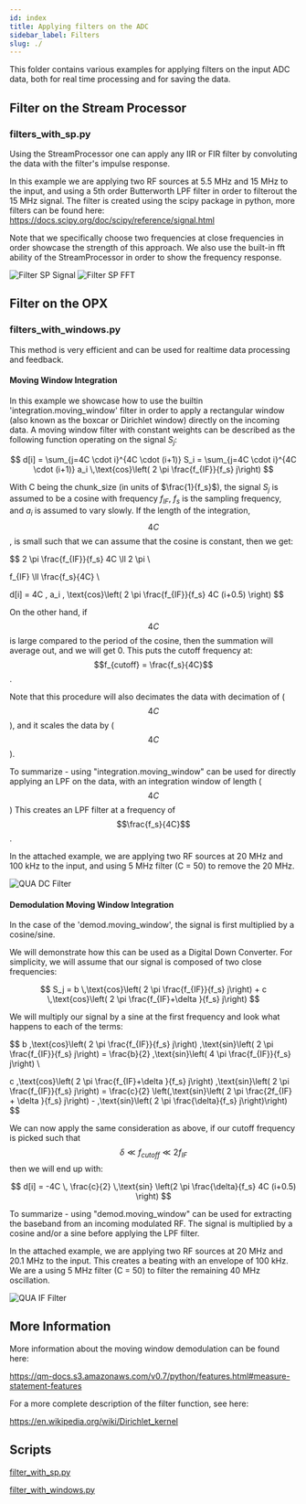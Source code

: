 ```yaml
---
id: index
title: Applying filters on the ADC
sidebar_label: Filters
slug: ./
---
```


This folder contains various examples for applying filters on the input ADC data, both for real time processing and for saving the data.

## Filter on the Stream Processor
### filters_with_sp.py

Using the StreamProcessor one can apply any IIR or FIR filter by convoluting the data with the filter's impulse response.

In this example we are applying two RF sources at 5.5 MHz and 15 MHz to the input, and using a 5th order Butterworth LPF filter in order to filterout the 15 MHz signal.
The filter is created using the scipy package in python, more filters can be found here:
https://docs.scipy.org/doc/scipy/reference/signal.html

Note that we specifically choose two frequencies at close frequencies in order showcase the strength of this approach.
We also use the built-in fft ability of the StreamProcessor in order to show the frequency response.

![Filter SP Signal](filters_with_sp.png "Filter SP Signal")
![Filter SP FFT](filters_with_sp_fft.png "Filter SP FFT")

## Filter on the OPX
### filters_with_windows.py

This method is very efficient and can be used for realtime data processing and feedback.

#### Moving Window Integration 
In this example we showcase how to use the builtin 'integration.moving_window' filter in order to apply a rectangular window (also known as the boxcar or Dirichlet window) directly on the incoming data.
A moving window filter with constant weights can be described as the following function operating on the signal $S_j$:

$$
d[i] = \sum_{j=4C \cdot i}^{4C \cdot (i+1)} S_i = \sum_{j=4C \cdot i}^{4C \cdot (i+1)} a_i \,\text{cos}\left( 2 \pi \frac{f_{IF}}{f_s} j\right)
$$

With C being the chunk\_size (in units of $\frac{1}{f_s}$), the signal $S_j$ is assumed to be a cosine with frequency $f_{IF}$, $f_s$ is the sampling frequency, and $a_i$ is assumed to vary slowly.
If the length of the integration, $$4C$$, is small such that we can assume that the cosine is constant, then we get:

$$
2 \pi \frac{f_{IF}}{f_s} 4C \ll 2 \pi \\

f_{IF} \ll \frac{f_s}{4C} \\

d[i] = 4C \, a_i \, \text{cos}\left( 2 \pi \frac{f_{IF}}{f_s} 4C (i+0.5) \right)
$$

On the other hand, if $$4C$$ is large compared to the period of the cosine, then the summation will average out, and we will get 0.
This puts the cutoff frequency at: $$f_{cutoff} = \frac{f_s}{4C}$$.

Note that this procedure will also decimates the data with decimation of ($$4C$$), and it scales the data by ($$4C$$).

To summarize - using "integration.moving_window" can be used for directly applying an LPF on the data, with an integration window of length ($$4C$$) 
This creates an LPF filter at a frequency of $$\frac{f_s}{4C}$$.

In the attached example, we are applying two RF sources at 20 MHz and 100 kHz to the input, and using 5 MHz filter (C = 50) to remove the 20 MHz.

![QUA DC Filter](filters_with_windows_DC.png "QUA DC Filter")

#### Demodulation Moving Window Integration
In the case of the 'demod.moving_window', the signal is first multiplied by a cosine/sine.

We will demonstrate how this can be used as a Digital Down Converter.
For simplicity, we will assume that our signal is composed of two close frequencies:

$$
S_j = b \,\text{cos}\left( 2 \pi \frac{f_{IF}}{f_s} j\right) + c \,\text{cos}\left( 2 \pi \frac{f_{IF}+\delta }{f_s} j\right)
$$

We will multiply our signal by a sine at the first frequency and look what happens to each of the terms:

$$
b \,\text{cos}\left( 2 \pi \frac{f_{IF}}{f_s} j\right) \,\text{sin}\left( 2 \pi \frac{f_{IF}}{f_s} j\right) = \frac{b}{2} \,\text{sin}\left( 4 \pi \frac{f_{IF}}{f_s} j\right) \\

c \,\text{cos}\left( 2 \pi \frac{f_{IF}+\delta }{f_s} j\right) \,\text{sin}\left( 2 \pi \frac{f_{IF}}{f_s} j\right) = \frac{c}{2} \left(\,\text{sin}\left( 2 \pi \frac{2f_{IF} + \delta }{f_s} j\right) - \,\text{sin}\left( 2 \pi \frac{\delta}{f_s} j\right)\right)
$$

We can now apply the same consideration as above, if our cutoff frequency is picked such that $$\delta \ll f_{cutoff} \ll 2 f_{IF}$$ then we will end up with:

$$
d[i] = -4C \, \frac{c}{2} \,\text{sin} \left(2 \pi \frac{\delta}{f_s} 4C (i+0.5) \right)
$$

To summarize - using "demod.moving_window" can be used for extracting the baseband from an incoming modulated RF.
The signal is multiplied by a cosine and/or a sine before applying the LPF filter.

In the attached example, we are applying two RF sources at 20 MHz and 20.1 MHz to the input. This creates a beating with an envelope of 100 kHz. We are a using 5 MHz filter (C = 50) to filter the remaining 40 MHz oscillation.

![QUA IF Filter](filters_with_windows_IF.png "QUA IF Filter")

## More Information
More information about the moving window demodulation can be found here:

https://qm-docs.s3.amazonaws.com/v0.7/python/features.html#measure-statement-features

For a more complete description of the filter function, see here:

https://en.wikipedia.org/wiki/Dirichlet_kernel

## Scripts

[filter_with_sp.py](filters_with_sp.py)

[filter_with_windows.py](filters_with_windows.py)